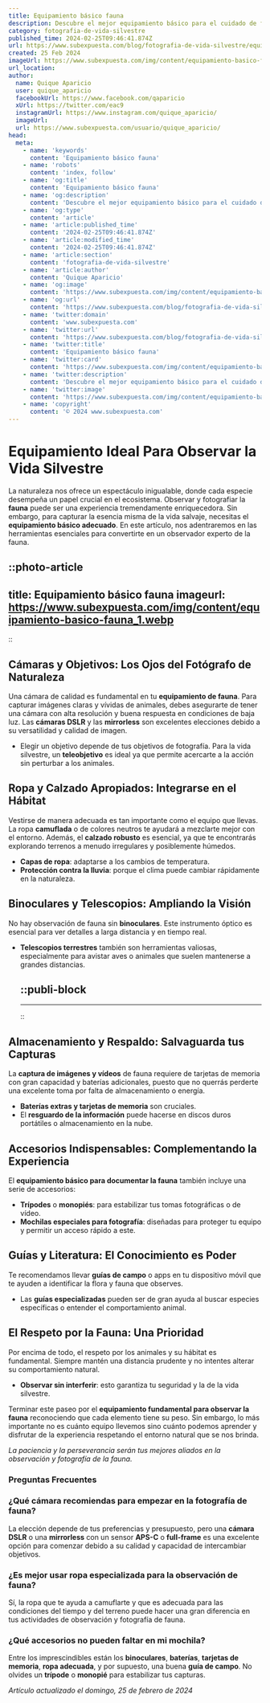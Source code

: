 ```yaml
---
title: Equipamiento básico fauna
description: Descubre el mejor equipamiento básico para el cuidado de fauna. Calidad y sostenibilidad para los amantes de los animales.
category: fotografia-de-vida-silvestre
published_time: 2024-02-25T09:46:41.874Z
url: https://www.subexpuesta.com/blog/fotografia-de-vida-silvestre/equipamiento-basico-fauna
created: 25 Feb 2024
imageUrl: https://www.subexpuesta.com/img/content/equipamiento-basico-fauna_1.webp
url_location:
author:
  name: Quique Aparicio
  user: quique_aparicio
  facebookUrl: https://www.facebook.com/qaparicio
  xUrl: https://twitter.com/eac9
  instagramUrl: https://www.instagram.com/quique_aparicio/
  imageUrl: 
  url: https://www.subexpuesta.com/usuario/quique_aparicio/
head:
  meta:
    - name: 'keywords'
      content: 'Equipamiento básico fauna'
    - name: 'robots'
      content: 'index, follow'
    - name: 'og:title'
      content: 'Equipamiento básico fauna'
    - name: 'og:description'
      content: 'Descubre el mejor equipamiento básico para el cuidado de fauna. Calidad y sostenibilidad para los amantes de los animales.'
    - name: 'og:type'
      content: 'article'
    - name: 'article:published_time'
      content: '2024-02-25T09:46:41.874Z'
    - name: 'article:modified_time'
      content: '2024-02-25T09:46:41.874Z'
    - name: 'article:section'
      content: 'fotografia-de-vida-silvestre'
    - name: 'article:author'
      content: 'Quique Aparicio'
    - name: 'og:image'
      content: 'https://www.subexpuesta.com/img/content/equipamiento-basico-fauna_1.webp'
    - name: 'og:url'
      content: 'https://www.subexpuesta.com/blog/fotografia-de-vida-silvestre/equipamiento-basico-fauna'
    - name: 'twitter:domain'
      content: 'www.subexpuesta.com'
    - name: 'twitter:url'
      content: 'https://www.subexpuesta.com/blog/fotografia-de-vida-silvestre/equipamiento-basico-fauna'
    - name: 'twitter:title'
      content: 'Equipamiento básico fauna'
    - name: 'twitter:card'
      content: 'https://www.subexpuesta.com/img/content/equipamiento-basico-fauna_1.webp'
    - name: 'twitter:description'
      content: 'Descubre el mejor equipamiento básico para el cuidado de fauna. Calidad y sostenibilidad para los amantes de los animales.'
    - name: 'twitter:image'
      content: 'https://www.subexpuesta.com/img/content/equipamiento-basico-fauna_1.webp'
    - name: 'copyright'
      content: '© 2024 www.subexpuesta.com'
---
```

# Equipamiento Ideal Para Observar la Vida Silvestre

La naturaleza nos ofrece un espectáculo inigualable, donde cada especie desempeña un papel crucial en el ecosistema. Observar y fotografiar la **fauna** puede ser una experiencia tremendamente enriquecedora. Sin embargo, para capturar la esencia misma de la vida salvaje, necesitas el **equipamiento básico adecuado**. En este artículo, nos adentraremos en las herramientas esenciales para convertirte en un observador experto de la fauna.


::photo-article
---
title: Equipamiento básico fauna
imageurl: https://www.subexpuesta.com/img/content/equipamiento-basico-fauna_1.webp
---
::


## Cámaras y Objetivos: Los Ojos del Fotógrafo de Naturaleza
Una cámara de calidad es fundamental en tu **equipamiento de fauna**. Para capturar imágenes claras y vívidas de animales, debes asegurarte de tener una cámara con alta resolución y buena respuesta en condiciones de baja luz. Las **cámaras DSLR** y las **mirrorless** son excelentes elecciones debido a su versatilidad y calidad de imagen.

- Elegir un objetivo depende de tus objetivos de fotografía. Para la vida silvestre, un **teleobjetivo** es ideal ya que permite acercarte a la acción sin perturbar a los animales.

## Ropa y Calzado Apropiados: Integrarse en el Hábitat
Vestirse de manera adecuada es tan importante como el equipo que llevas. La ropa **camuflada** o de colores neutros te ayudará a mezclarte mejor con el entorno. Además, el **calzado robusto** es esencial, ya que te encontrarás explorando terrenos a menudo irregulares y posiblemente húmedos.

- **Capas de ropa**: adaptarse a los cambios de temperatura.
- **Protección contra la lluvia**: porque el clima puede cambiar rápidamente en la naturaleza.
  
## Binoculares y Telescopios: Ampliando la Visión
No hay observación de fauna sin **binoculares**. Este instrumento óptico es esencial para ver detalles a larga distancia y en tiempo real.

- **Telescopios terrestres** también son herramientas valiosas, especialmente para avistar aves o animales que suelen mantenerse a grandes distancias.


  ::publi-block
  ---
  ---
  ::
  
  
## Almacenamiento y Respaldo: Salvaguarda tus Capturas
La **captura de imágenes y vídeos** de fauna requiere de tarjetas de memoria con gran capacidad y baterías adicionales, puesto que no querrás perderte una excelente toma por falta de almacenamiento o energía.

- **Baterías extras y tarjetas de memoria** son cruciales.
- El **resguardo de la información** puede hacerse en discos duros portátiles o almacenamiento en la nube.

## Accesorios Indispensables: Complementando la Experiencia
El **equipamiento básico para documentar la fauna** también incluye una serie de accesorios:

- **Trípodes** o **monopiés**: para estabilizar tus tomas fotográficas o de vídeo.
- **Mochilas especiales para fotografía**: diseñadas para proteger tu equipo y permitir un acceso rápido a este.
  
## Guías y Literatura: El Conocimiento es Poder
Te recomendamos llevar **guías de campo** o apps en tu dispositivo móvil que te ayuden a identificar la flora y fauna que observes.

- Las **guías especializadas** pueden ser de gran ayuda al buscar especies específicas o entender el comportamiento animal.

## El Respeto por la Fauna: Una Prioridad
Por encima de todo, el respeto por los animales y su hábitat es fundamental. Siempre mantén una distancia prudente y no intentes alterar su comportamiento natural.

- **Observar sin interferir**: esto garantiza tu seguridad y la de la vida silvestre.

Terminar este paseo por el **equipamiento fundamental para observar la fauna** reconociendo que cada elemento tiene su peso. Sin embargo, lo más importante no es cuánto equipo llevemos sino cuánto podemos aprender y disfrutar de la experiencia respetando el entorno natural que se nos brinda.

*La paciencia y la perseverancia serán tus mejores aliados en la observación y fotografía de la fauna.*

### Preguntas Frecuentes

### ¿Qué cámara recomiendas para empezar en la fotografía de fauna?
La elección depende de tus preferencias y presupuesto, pero una **cámara DSLR** o una **mirrorless** con un sensor **APS-C** o **full-frame** es una excelente opción para comenzar debido a su calidad y capacidad de intercambiar objetivos.

### ¿Es mejor usar ropa especializada para la observación de fauna?
Sí, la ropa que te ayuda a camuflarte y que es adecuada para las condiciones del tiempo y del terreno puede hacer una gran diferencia en tus actividades de observación y fotografía de fauna.

### ¿Qué accesorios no pueden faltar en mi mochila?
Entre los imprescindibles están los **binoculares**, **baterías**, **tarjetas de memoria**, **ropa adecuada**, y por supuesto, una buena **guía de campo**. No olvides un **trípode** o **monopié** para estabilizar tus capturas.

_Artículo actualizado el domingo, 25 de febrero de 2024_